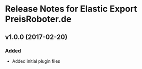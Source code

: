 # Release Notes for Elastic Export PreisRoboter.de

## v1.0.0 (2017-02-20)
 
### Added
- Added initial plugin files